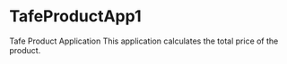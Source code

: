 # TafeProductApp1
Tafe Product Application
This application calculates the total price of the product.
